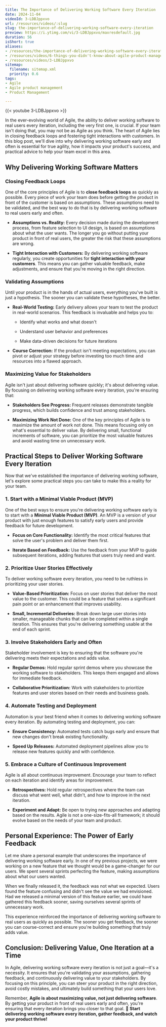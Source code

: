 ```yaml
---
title: The Importance of Delivering Working Software Every Iteration
date: 2024-11-04
videoId: 3-LDBJppxvo
url: /resources/videos/:slug
slug: the-importance-of-delivering-working-software-every-iteration
preview: https://i.ytimg.com/vi/3-LDBJppxvo/maxresdefault.jpg
duration: 56
isShort: true
aliases:
- /resources/the-importance-of-delivering-working-software-every-iteration
- /resources/videos/6-things-you-didn't-know-about-agile-product-management-but-really-should-part-1
- /resources/videos/3-LDBJppxvo
sitemap:
  filename: sitemap.xml
  priority: 0.6
tags:
- Agile
- Agile product management
- Product Management

---
```

{{< youtube 3-LDBJppxvo >}}

In the ever-evolving world of Agile, the ability to deliver working software to real users every iteration, including the very first one, is crucial. If your team isn't doing that, you may not be as Agile as you think. The heart of Agile lies in closing feedback loops and fostering tight interactions with customers. In this blog post, we'll dive into why delivering working software early and often is essential for true agility, how it impacts your product's success, and practical advice to help your team excel in this area.

## **Why Delivering Working Software Matters**

### **Closing Feedback Loops**

One of the core principles of Agile is to **close feedback loops** as quickly as possible. Every piece of work your team does before getting the product in front of the customer is based on assumptions. These assumptions need to be validated, and the best way to do that is by delivering working software to real users early and often.

- **Assumptions vs. Reality:** Every decision made during the development process, from feature selection to UI design, is based on assumptions about what the user wants. The longer you go without putting your product in front of real users, the greater the risk that these assumptions are wrong.

- **Tight Interaction with Customers:** By delivering working software regularly, you create opportunities for **tight interaction with your customers**. This means you can gather valuable feedback, make adjustments, and ensure that you're moving in the right direction.

### **Validating Assumptions**

Until your product is in the hands of actual users, everything you've built is just a hypothesis. The sooner you can validate these hypotheses, the better.

- **Real-World Testing:** Early delivery allows your team to test the product in real-world scenarios. This feedback is invaluable and helps you to:
    - Identify what works and what doesn't
    
    - Understand user behavior and preferences
    
    - Make data-driven decisions for future iterations

- **Course Correction:** If the product isn't meeting expectations, you can pivot or adjust your strategy before investing too much time and resources into a flawed approach.

### **Maximizing Value for Stakeholders**

Agile isn't just about delivering software quickly; it's about delivering value. By focusing on delivering working software every iteration, you're ensuring that:

- **Stakeholders See Progress:** Frequent releases demonstrate tangible progress, which builds confidence and trust among stakeholders.

- **Maximizing Work Not Done:** One of the key principles of Agile is to maximize the amount of work not done. This means focusing only on what's essential to deliver value. By delivering small, functional increments of software, you can prioritize the most valuable features and avoid wasting time on unnecessary work.

## **Practical Steps to Deliver Working Software Every Iteration**

Now that we've established the importance of delivering working software, let's explore some practical steps you can take to make this a reality for your team.

### **1\. Start with a Minimal Viable Product (MVP)**

One of the best ways to ensure you're delivering working software early is to start with a **Minimal Viable Product (MVP)**. An MVP is a version of your product with just enough features to satisfy early users and provide feedback for future development.

- **Focus on Core Functionality:** Identify the most critical features that solve the user's problem and deliver them first.

- **Iterate Based on Feedback:** Use the feedback from your MVP to guide subsequent iterations, adding features that users truly need and want.

### **2\. Prioritize User Stories Effectively**

To deliver working software every iteration, you need to be ruthless in prioritizing your user stories.

- **Value-Based Prioritization:** Focus on user stories that deliver the most value to the customer. This could be a feature that solves a significant pain point or an enhancement that improves usability.

- **Small, Incremental Deliveries:** Break down large user stories into smaller, manageable chunks that can be completed within a single iteration. This ensures that you're delivering something usable at the end of each sprint.

### **3\. Involve Stakeholders Early and Often**

Stakeholder involvement is key to ensuring that the software you're delivering meets their expectations and adds value.

- **Regular Demos:** Hold regular sprint demos where you showcase the working software to stakeholders. This keeps them engaged and allows for immediate feedback.

- **Collaborative Prioritization:** Work with stakeholders to prioritize features and user stories based on their needs and business goals.

### **4\. Automate Testing and Deployment**

Automation is your best friend when it comes to delivering working software every iteration. By automating testing and deployment, you can:

- **Ensure Consistency:** Automated tests catch bugs early and ensure that new changes don't break existing functionality.

- **Speed Up Releases:** Automated deployment pipelines allow you to release new features quickly and with confidence.

### **5\. Embrace a Culture of Continuous Improvement**

Agile is all about continuous improvement. Encourage your team to reflect on each iteration and identify areas for improvement.

- **Retrospectives:** Hold regular retrospectives where the team can discuss what went well, what didn't, and how to improve in the next iteration.

- **Experiment and Adapt:** Be open to trying new approaches and adapting based on the results. Agile is not a one-size-fits-all framework; it should evolve based on the needs of your team and product.

## **Personal Experience: The Power of Early Feedback**

Let me share a personal example that underscores the importance of delivering working software early. In one of my previous projects, we were working on a new feature that we thought would be a game-changer for our users. We spent several sprints perfecting the feature, making assumptions about what our users wanted.

When we finally released it, the feedback was not what we expected. Users found the feature confusing and didn't see the value we had envisioned. Had we released a minimal version of this feature earlier, we could have gathered this feedback sooner, saving ourselves several sprints of unnecessary work.

This experience reinforced the importance of delivering working software to real users as quickly as possible. The sooner you get feedback, the sooner you can course-correct and ensure you're building something that truly adds value.

## **Conclusion: Delivering Value, One Iteration at a Time**

In Agile, delivering working software every iteration is not just a goal—it's a necessity. It ensures that you're validating your assumptions, gathering feedback, and continuously delivering value to your stakeholders. By focusing on this principle, you can steer your product in the right direction, avoid costly mistakes, and ultimately build something that your users love.

Remember, **Agile is about maximizing value, not just delivering software**. By getting your product in front of real users early and often, you're ensuring that every iteration brings you closer to that goal. 🚀 **Start delivering working software every iteration, gather feedback, and watch your product thrive!**




